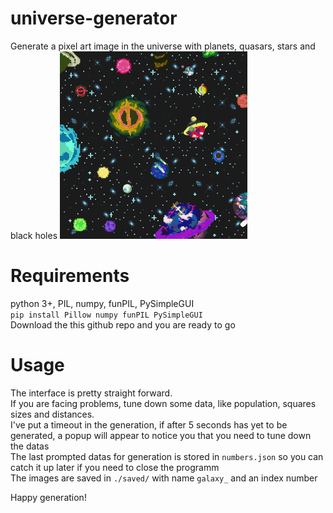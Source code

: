 # universe-generator
Generate a pixel art image in the universe with planets, quasars, stars and black holes
<img src="https://github.com/DeusAres/universe-generator/blob/master/saves/galaxy_1.png?raw=true" width = 300>

# Requirements
python 3+, PIL, numpy, funPIL, PySimpleGUI  
`pip install Pillow numpy funPIL PySimpleGUI`  
Download the this github repo and you are ready to go  


# Usage
The interface is pretty straight forward.  
If you are facing problems, tune down some data, like population, squares sizes and distances.  
I've put a timeout in the generation, if after 5 seconds has yet to be generated, a popup will appear to notice you that you need to tune down the datas  
The last prompted datas for generation is stored in `numbers.json` so you can catch it up later if you need to close the programm  
The images are saved in `./saved/` with name `galaxy_` and an index number  

Happy generation!

